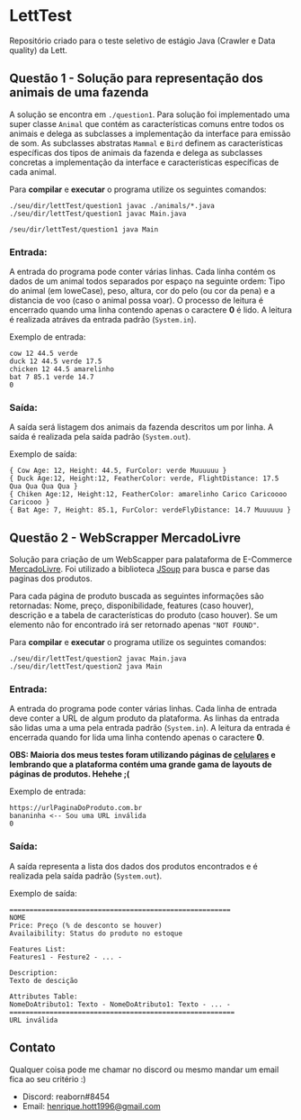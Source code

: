 # LettTest

Repositório criado para o teste seletivo de estágio Java (Crawler e Data quality) da Lett.

## Questão 1 - Solução para representação dos animais de uma fazenda

A solução se encontra em `./question1`. Para solução foi implementado uma super classe `Animal` que contém as características comuns entre todos os animais e delega as subclasses a implementação da interface para emissão de som. As subclasses abstratas `Mammal` e `Bird` definem as características específicas dos tipos de animais da fazenda e delega as subclasses concretas a implementação da interface e características específicas de cada animal.

Para **compilar** e **executar** o programa utilize os seguintes comandos:

```
./seu/dir/lettTest/question1 javac ./animals/*.java
./seu/dir/lettTest/question1 javac Main.java

/seu/dir/lettTest/question1 java Main
```

### Entrada:

A entrada do programa pode conter várias linhas. Cada linha contém os dados de um animal todos separados por espaço na seguinte ordem: Tipo do animal (em loweCase), peso, altura, cor do pelo (ou cor da pena) e a distancia de voo (caso o animal possa voar). O processo de leitura é encerrado quando uma linha contendo apenas o caractere **0** é lido. A leitura é realizada atráves da entrada padrão (`System.in`).

Exemplo de entrada:

```
cow 12 44.5 verde
duck 12 44.5 verde 17.5
chicken 12 44.5 amarelinho
bat 7 85.1 verde 14.7
0
```

### Saída:

A saída será listagem dos animais da fazenda descritos um por linha. A saída é realizada pela saída padrão (`System.out`).

Exemplo de saída:

```
{ Cow Age: 12, Height: 44.5, FurColor: verde Muuuuuu }
{ Duck Age:12, Height:12, FeatherColor: verde, FlightDistance: 17.5 Qua Qua Qua Qua }
{ Chiken Age:12, Height:12, FeatherColor: amarelinho Carico Caricoooo Caricooo }
{ Bat Age: 7, Height: 85.1, FurColor: verdeFlyDistance: 14.7 Muuuuuu }
```

## Questão 2 - WebScrapper MercadoLivre

Solução para criação de um WebScapper para palataforma de E-Commerce [MercadoLivre](https://ofertas.mercadolivre.com.br/recebaemcasa#DEAL_ID=MLB2367&S=landingHubrecebaemcasa&V=0&T=MainSliderItem-normal&L=HEADER_1&deal_print_id=b8f6ddc0-7037-11ea-b513-c941a6ceb129). Foi utilizado a biblioteca [JSoup](https://jsoup.org/) para busca e parse das paginas dos produtos.

Para cada página de produto buscada as seguintes informações são retornadas: Nome, preço, disponibilidade, features (caso houver), descrição e a tabela de características do produto (caso houver). Se um elemento não for encontrado irá ser retornado apenas `"NOT FOUND"`.

Para **compilar** e **executar** o programa utilize os seguintes comandos:

```
./seu/dir/lettTest/question2 javac Main.java
./seu/dir/lettTest/question2 java Main
```

### Entrada:

A entrada do programa pode conter várias linhas. Cada linha de entrada deve conter a URL de algum produto da plataforma. As linhas da entrada são lidas uma a uma pela entrada padrão (`System.in`). A leitura da entrada é encerrada quando for lida uma linha contendo apenas o caractere **0**.

**OBS: Maioria dos meus testes foram utilizando páginas de [celulares]("https://celulares.mercadolivre.com.br/#menu=categories") e lembrando que a plataforma contém uma grande gama de layouts de páginas de produtos. Hehehe ;(**

Exemplo de entrada:

```
https://urlPaginaDoProduto.com.br
bananinha <-- Sou uma URL inválida
0
```

### Saída:

A saída representa a lista dos dados dos produtos encontrados e é realizada pela saída padrão (`System.out`).

Exemplo de saída:

```
=======================================================
NOME
Price: Preço (% de desconto se houver)
Availaibility: Status do produto no estoque

Features List:
Features1 - Festure2 - ... -

Description:
Texto de descição

Attributes Table:
NomeDoAtributo1: Texto - NomeDoAtributo1: Texto - ... -
========================================================
URL inválida

```

## Contato

Qualquer coisa pode me chamar no discord ou mesmo mandar um email fica ao seu critério :)

-   Discord: reaborn#8454
-   Email: henrique.hott1996@gmail.com
